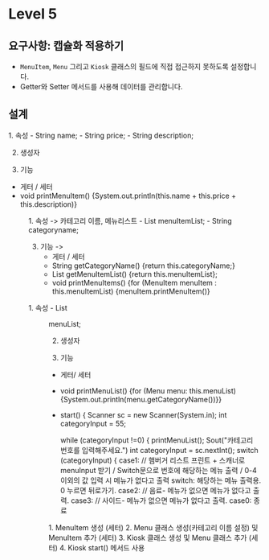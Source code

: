 # Level 5
## 요구사항: 캡슐화 적용하기
- `MenuItem`, `Menu` 그리고 `Kiosk` 클래스의 필드에 직접 접근하지 못하도록 설정합니다.
-  Getter와 Setter 메서드를 사용해 데이터를 관리합니다.
      
## 설계

<MenuItem>
1. 속성
  - String name;
  - String price;
  - String description;
  
2. 생성자
     
3. 기능
  - 게터 / 세터
  - void printMenuItem() {System.out.println(this.name + this.price + this.description)}
  
  
<Menu>
1. 속성 -> 카테고리 이름, 메뉴리스트
  - List<MenuItem> menuItemList;
  - String categoryname;


3. 기능 ->
   - 게터 / 세터
   - String getCategoryName() {return this.categoryName;}
   - List<MenuItem> getMenuItemList() {return this.menuItemList};
   - void printMenuItems() {for (MenuItem menuItem : this.menuItemList) {menuItem.printMenuItem()}

<Kiosk>
1. 속성
  - List<Menu> menuList;
    
2. 생성자
      
3. 기능
  - 게터/ 세터
  - void printMenuList() {for (Menu menu: this.menuList) {System.out.println(menu.getCategoryName())}}
  - start() {
    Scanner sc = new Scanner(System.in);
    int categoryInput = 55;

    while (categoryInput !=0) {
      printMenuList();
      Sout("카테고리 번호를 입력해주세요.")
      int categoryInput = sc.nextInt();
      switch (categoryInput) {
        case1: // 햄버거 리스트 프린트 + 스캐너로 menuInput 받기 / Switch문으로 번호에 해당하는 메뉴 출력 / 0-4 이외의 값 입력 시 메뉴가 없다고 출력
          switch: 해당하는 메뉴 출력용. 0 누르면 뒤로가기.
        case2: // 음료- 메뉴가 없으면 메뉴가 없다고 출력.
        case3: // 사이드- 메뉴가 없으면 메뉴가 없다고 출력.
        case0: 종료

<Main>
1. MenuItem 생성 (세터)
2. Menu 클래스 생성(카테고리 이름 설정) 및 MenuItem 추가 (세터)
3. Kiosk 클래스 생성 및 Menu 클래스 추가 (세터)
4. Kiosk start() 메서드 사용
